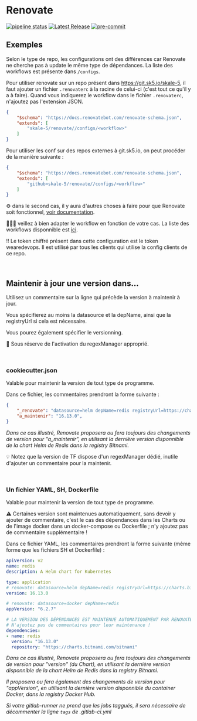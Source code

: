 # Renovate
[![pipeline status](https://git.sk5.io/skale-5/renovate/badges/main/pipeline.svg?ignore_skipped=true)](https://git.sk5.io/skale-5/renovate/-/commits/main)
[![Latest Release](https://git.sk5.io/skale-5/renovate/-/badges/release.svg)](https://git.sk5.io/skale-5/renovate/-/releases)
[![pre-commit](https://img.shields.io/badge/pre--commit-enabled-brightgreen?logo=pre-commit)](https://github.com/pre-commit/pre-commit)

## Exemples
Selon le type de repo, les configurations ont des différences car Renovate ne cherche pas à update le même type de dépendances.
La liste des workflows est présente dans `/configs`.

Pour utiliser renovate sur un repo présent dans https://git.sk5.io/skale-5, il faut ajouter un fichier `.renovaterc` à la racine de celui-ci (c'est tout ce qu'il y a à faire). Quand vous indiquerez le workflow dans le fichier `.renovaterc`, n'ajoutez pas l'extension JSON.

```json
{
    "$schema": "https://docs.renovatebot.com/renovate-schema.json",
    "extends": [
        "skale-5/renovate//configs/<workflow>"
    ]
}
```

Pour utiliser les conf sur des repos externes à git.sk5.io, on peut procéder de la manière suivante :
```json
{
    "$schema": "https://docs.renovatebot.com/renovate-schema.json",
    "extends": [
        "github>skale-5/renovate//configs/<workflow>"
    ]
}
```

⚙️ dans le second cas, il y aura d'autres choses à faire pour que Renovate soit fonctionnel, [voir documentation](https://www.notion.so/skale-5/Renovate-515c546f5b5d4c8da534cf18f1f29ced?pvs=4#82d18c16f71b42b88abb846b6bf67885).

👨🏼‍🔧 veillez à bien adapter le workflow en fonction de votre cas. La liste des workflows disponnible est [ici](https://git.sk5.io/skale-5/renovate/-/tree/main/configs).


‼️ Le token chiffré présent dans cette configuration est le token wearedevops. Il est utilisé par tous les clients qui utilise la config clients de ce repo.


<br />

## Maintenir à jour une version dans...
Utilisez un commentaire sur la ligne qui précède la version à maintenir à jour.

Vous spécifierez au moins la datasource et la depName, ainsi que la registryUrl si cela est nécessaire.

Vous pourez également spécifier le versionning.

📝 Sous réserve de l'activation du regexManager approprié.

<br />

### cookiecutter.json
Valable pour maintenir la version de tout type de programme.

Dans ce fichier, les commentaires prendront la forme suivante :
```json
{
    "_renovate": "datasource=helm depName=redis registryUrl=https://charts.bitnami.com/bitnami versioning=helm",
    "a_maintenir": "16.13.0",
}
```
*Dans ce cas illustré, Renovate proposera ou fera toujours des changements de version pour "a_maintenir", en utilisant la dernière version disponnible de la chart Helm de Redis dans la registry Bitnami.*

💡 Notez que la version de TF dispose d'un regexManager dédié, inutile d'ajouter un commentaire pour la maintenir.

<br />

### Un fichier YAML, SH, Dockerfile
Valable pour maintenir la version de tout type de programme.

⚠️ Certaines version sont maintenues automatiquement, sans devoir y ajouter de commentaire, c'est le cas des dépendances dans les Charts ou de l'image docker dans un docker-compose ou Dockerfile ; n'y ajoutez pas de commentaire supplémentaire !

Dans ce fichier YAML, les commentaires prendront la forme suivante (même forme que les fichiers SH et Dockerfile) :
```yaml
apiVersion: v2
name: redis
description: A Helm chart for Kubernetes

type: application
# renovate: datasource=helm depName=redis registryUrl=https://charts.bitnami.com/bitnami
version: 16.13.0

# renovate: datasource=docker depName=redis
appVersion: "6.2.7"

# LA VERSION DES DÉPENDANCES EST MAINTENUE AUTOMATIQUEMENT PAR RENOVATE
# N'ajoutez pas de commentaires pour leur maintenance !
dependencies:
- name: redis
  version: "16.13.0"
  repository: "https://charts.bitnami.com/bitnami"
```
*Dans ce cas illustré, Renovate proposera ou fera toujours des changements de version pour "version" (du Chart), en utilisant la dernière version disponnible de la chart Helm de Redis dans la registry Bitnami.*

*Il proposera ou fera également des changements de version pour "appVersion", en utilisant la dernière version disponnible du container Docker, dans la registry Docker Hub.*

*Si votre gitlab-runner ne prend que les jobs taggués, il sera nécessaire de décommenter la ligne `tags` de .gitlab-ci.yml*
